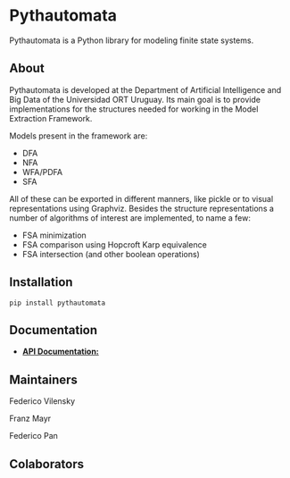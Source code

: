 # Pythautomata

Pythautomata is a Python library for modeling finite state systems.

## A**bout**
Pythautomata is developed at the Department of Artificial Intelligence and Big Data of the Universidad ORT Uruguay. Its main goal is to provide implementations for the structures needed for working in the Model Extraction Framework.

Models present in the framework are:

- DFA
- NFA
- WFA/PDFA
- SFA

All of these can be exported in different manners, like pickle or to visual representations using Graphviz. Besides the structure representations a number of algorithms of interest are implemented, to name a few:

- FSA minimization
- FSA comparison using Hopcroft Karp equivalence
- FSA intersection (and other boolean operations)


## **Installation**

```
pip install pythautomata
```



## **Documentation**

- [**API Documentation:**](https://neuralchecker.github.io/pythautomata/index.html)


## **Maintainers**

Federico Vilensky

Franz Mayr

Federico Pan


## Colaborators
